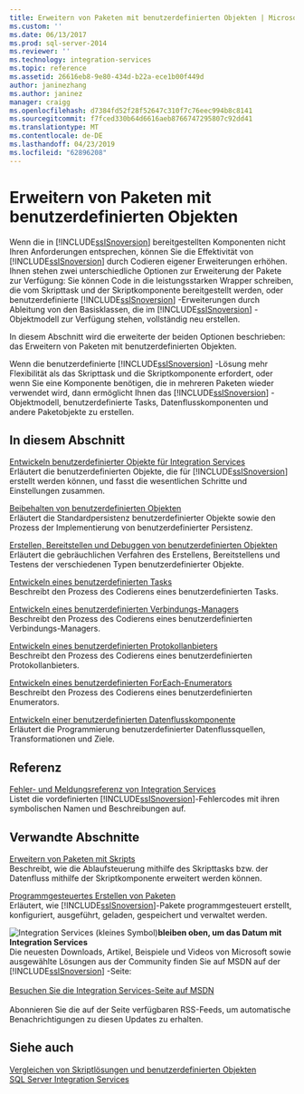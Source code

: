 ```yaml
---
title: Erweitern von Paketen mit benutzerdefinierten Objekten | Microsoft-Dokumentation
ms.custom: ''
ms.date: 06/13/2017
ms.prod: sql-server-2014
ms.reviewer: ''
ms.technology: integration-services
ms.topic: reference
ms.assetid: 26616eb8-9e80-434d-b22a-ece1b00f449d
author: janinezhang
ms.author: janinez
manager: craigg
ms.openlocfilehash: d7384fd52f28f52647c310f7c76eec994b8c8141
ms.sourcegitcommit: f7fced330b64d6616aeb8766747295807c92dd41
ms.translationtype: MT
ms.contentlocale: de-DE
ms.lasthandoff: 04/23/2019
ms.locfileid: "62896208"
---
```

# <a name="extending-packages-with-custom-objects"></a>Erweitern von Paketen mit benutzerdefinierten Objekten
  Wenn die in [!INCLUDE[ssISnoversion](../../includes/ssisnoversion-md.md)] bereitgestellten Komponenten nicht Ihren Anforderungen entsprechen, können Sie die Effektivität von [!INCLUDE[ssISnoversion](../../includes/ssisnoversion-md.md)] durch Codieren eigener Erweiterungen erhöhen. Ihnen stehen zwei unterschiedliche Optionen zur Erweiterung der Pakete zur Verfügung: Sie können Code in die leistungsstarken Wrapper schreiben, die vom Skripttask und der Skriptkomponente bereitgestellt werden, oder benutzerdefinierte [!INCLUDE[ssISnoversion](../../includes/ssisnoversion-md.md)] -Erweiterungen durch Ableitung von den Basisklassen, die im [!INCLUDE[ssISnoversion](../../includes/ssisnoversion-md.md)] -Objektmodell zur Verfügung stehen, vollständig neu erstellen.  
  
 In diesem Abschnitt wird die erweiterte der beiden Optionen beschrieben: das Erweitern von Paketen mit benutzerdefinierten Objekten.  
  
 Wenn die benutzerdefinierte [!INCLUDE[ssISnoversion](../../includes/ssisnoversion-md.md)] -Lösung mehr Flexibilität als das Skripttask und die Skriptkomponente erfordert, oder wenn Sie eine Komponente benötigen, die in mehreren Paketen wieder verwendet wird, dann ermöglicht Ihnen das [!INCLUDE[ssISnoversion](../../includes/ssisnoversion-md.md)] -Objektmodell, benutzerdefinierte Tasks, Datenflusskomponenten und andere Paketobjekte zu erstellen.  
  
## <a name="in-this-section"></a>In diesem Abschnitt  
 [Entwickeln benutzerdefinierter Objekte für Integration Services](developing-custom-objects-for-integration-services.md)  
 Erläutert die benutzerdefinierten Objekte, die für [!INCLUDE[ssISnoversion](../../includes/ssisnoversion-md.md)] erstellt werden können, und fasst die wesentlichen Schritte und Einstellungen zusammen.  
  
 [Beibehalten von benutzerdefinierten Objekten](persisting-custom-objects.md)  
 Erläutert die Standardpersistenz benutzerdefinierter Objekte sowie den Prozess der Implementierung von benutzerdefinierter Persistenz.  
  
 [Erstellen, Bereitstellen und Debuggen von benutzerdefinierten Objekten](building-deploying-and-debugging-custom-objects.md)  
 Erläutert die gebräuchlichen Verfahren des Erstellens, Bereitstellens und Testens der verschiedenen Typen benutzerdefinierter Objekte.  
  
 [Entwickeln eines benutzerdefinierten Tasks](task/developing-a-custom-task.md)  
 Beschreibt den Prozess des Codierens eines benutzerdefinierten Tasks.  
  
 [Entwickeln eines benutzerdefinierten Verbindungs-Managers](connection-manager/developing-a-custom-connection-manager.md)  
 Beschreibt den Prozess des Codierens eines benutzerdefinierten Verbindungs-Managers.  
  
 [Entwickeln eines benutzerdefinierten Protokollanbieters](log-provider/developing-a-custom-log-provider.md)  
 Beschreibt den Prozess des Codierens eines benutzerdefinierten Protokollanbieters.  
  
 [Entwickeln eines benutzerdefinierten ForEach-Enumerators](foreach-enumerator/developing-a-custom-foreach-enumerator.md)  
 Beschreibt den Prozess des Codierens eines benutzerdefinierten Enumerators.  
  
 [Entwickeln einer benutzerdefinierten Datenflusskomponente](data-flow/developing-a-custom-data-flow-component.md)  
 Erläutert die Programmierung benutzerdefinierter Datenflussquellen, Transformationen und Ziele.  
  
## <a name="reference"></a>Referenz  
 [Fehler- und Meldungsreferenz von Integration Services](../integration-services-error-and-message-reference.md)  
 Listet die vordefinierten [!INCLUDE[ssISnoversion](../../includes/ssisnoversion-md.md)]-Fehlercodes mit ihren symbolischen Namen und Beschreibungen auf.  
  
## <a name="related-sections"></a>Verwandte Abschnitte  
 [Erweitern von Paketen mit Skripts](../extending-packages-scripting/extending-packages-with-scripting.md)  
 Beschreibt, wie die Ablaufsteuerung mithilfe des Skripttasks bzw. der Datenfluss mithilfe der Skriptkomponente erweitert werden können.  
  
 [Programmgesteuertes Erstellen von Paketen](../building-packages-programmatically/building-packages-programmatically.md)  
 Erläutert, wie [!INCLUDE[ssISnoversion](../../includes/ssisnoversion-md.md)]-Pakete programmgesteuert erstellt, konfiguriert, ausgeführt, geladen, gespeichert und verwaltet werden.  
  
![Integration Services (kleines Symbol)](../media/dts-16.gif "Integration Services (kleines Symbol)")**bleiben oben, um das Datum mit Integration Services**<br /> Die neuesten Downloads, Artikel, Beispiele und Videos von Microsoft sowie ausgewählte Lösungen aus der Community finden Sie auf MSDN auf der [!INCLUDE[ssISnoversion](../../includes/ssisnoversion-md.md)] -Seite:<br /><br /> [Besuchen Sie die Integration Services-Seite auf MSDN](https://go.microsoft.com/fwlink/?LinkId=136655)<br /><br /> Abonnieren Sie die auf der Seite verfügbaren RSS-Feeds, um automatische Benachrichtigungen zu diesen Updates zu erhalten.  
  
## <a name="see-also"></a>Siehe auch  
 [Vergleichen von Skriptlösungen und benutzerdefinierten Objekten](../extending-packages-scripting/comparing-scripting-solutions-and-custom-objects.md)   
 [SQL Server Integration Services](../sql-server-integration-services.md)  
  
  
